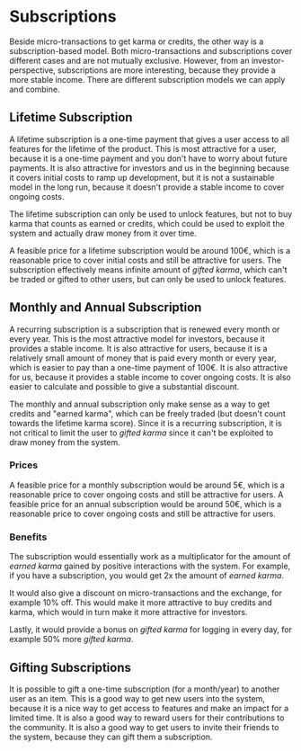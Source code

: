 # Subscriptions
Beside micro-transactions to get karma or credits, the other way is a subscription-based model. Both micro-transactions and subscriptions cover different cases and are not mutually exclusive. However, from an investor-perspective, subscriptions are more interesting, because they provide a more stable income.
There are different subscription models we can apply and combine.

## Lifetime Subscription
A lifetime subscription is a one-time payment that gives a user access to all features for the lifetime of the product. This is most attractive for a user, because it is a one-time payment and you don't have to worry about future payments. It is also attractive for investors and us in the beginning because it covers initial costs to ramp up development, but it is not a sustainable model in the long run, because it doesn't provide a stable income to cover ongoing costs.

The lifetime subscription can only be used to unlock features, but not to buy karma that counts as earned or credits, which could be used to exploit the system and actually draw money from it over time.

A feasible price for a lifetime subscription would be around 100€, which is a reasonable price to cover initial costs and still be attractive for users. The subscription effectively means infinite amount of *gifted karma*, which can't be traded or gifted to other users, but can only be used to unlock features.

## Monthly and Annual Subscription
A recurring subscription is a subscription that is renewed every month or every year. This is the most attractive model for investors, because it provides a stable income. It is also attractive for users, because it is a relatively small amount of money that is paid every month or every year, which is easier to pay than a one-time payment of 100€. It is also attractive for us, because it provides a stable income to cover ongoing costs. It is also easier to calculate and possible to give a substantial discount.

The monthly and annual subscription only make sense as a way to get credits and "earned karma", which can be freely traded (but doesn't count towards the lifetime karma score). Since it is a recurring subscription, it is not critical to limit the user to *gifted karma* since it can't be exploited to draw money from the system.

### Prices
A feasible price for a monthly subscription would be around 5€, which is a reasonable price to cover ongoing costs and still be attractive for users. A feasible price for an annual subscription would be around 50€, which is a reasonable price to cover ongoing costs and still be attractive for users.

### Benefits
The subscription would essentially work as a multiplicator for the amount of *earned karma* gained by positive interactions with the system. For example, if you have a subscription, you would get 2x the amount of *earned karma*.

It would also give a discount on micro-transactions and the exchange, for example 10% off. This would make it more attractive to buy credits and karma, which would in turn make it more attractive for investors.

Lastly, it would provide a bonus on *gifted karma* for logging in every day, for example 50% more *gifted karma*.

## Gifting Subscriptions
It is possible to gift a one-time subscription (for a month/year) to another user as an item. This is a good way to get new users into the system, because it is a nice way to get access to features and make an impact for a limited time. It is also a good way to reward users for their contributions to the community. It is also a good way to get users to invite their friends to the system, because they can gift them a subscription.